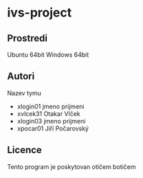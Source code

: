 # ivs-project
Prostredi
---------

Ubuntu 64bit
Windows 64bit

Autori
------

Nazev tymu
- xlogin01 jmeno prijmeni 
- xvlcek31 Otakar Vlček 
- xlogin03 jmeno prijmeni 
- xpocar01 Jiří Počarovský

Licence
-------

Tento program je poskytovan otičem botičem
